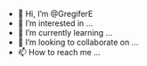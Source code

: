 - 👋 Hi, I’m @GregiferE
- 👀 I’m interested in ...
- 🌱 I’m currently learning ...
- 💞️ I’m looking to collaborate on ...
- 📫 How to reach me ...

<!---
GregiferE/GregiferE is a ✨ special ✨ repository because its `README.md` (this file) appears on your GitHub profile.
You can click the Preview link to take a look at your changes.
--->
